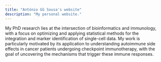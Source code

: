 ```yaml
---
title: "António GG Sousa's website"
description: "My personal website."
---
```


My PhD research lies at the intersection of bioinformatics and immunology, with a focus on optimizing and applying statistical methods for the integration and marker identification of single-cell data. My work is particularly motivated by its application to understanding autoimmune side effects in cancer patients undergoing checkpoint immunotherapy, with the goal of uncovering the mechanisms that trigger these immune responses.

